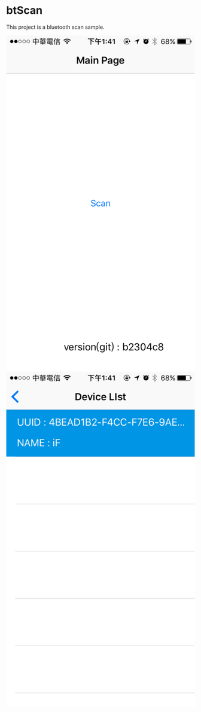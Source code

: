 # btScan

This project is a bluetooth scan sample.

![Aaron Swartz](https://github.com/syhuang75/btScan/raw/master/btScan/pic1.PNG)
![Aaron Swartz](https://github.com/syhuang75/btScan/raw/master/btScan/pic2.png)
